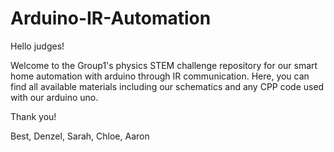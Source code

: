 # Arduino-IR-Automation

Hello judges!

Welcome to the Group1's physics STEM challenge repository for our smart home automation with arduino through IR communication. Here, you can find all available materials including our schematics and any CPP code used with our arduino uno. 

Thank you!

Best, 
Denzel, Sarah, Chloe, Aaron
